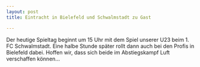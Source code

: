 ```yaml
---
layout: post
title: Eintracht in Bielefeld und Schwalmstadt zu Gast

---
```


Der heutige Spieltag beginnt um 15 Uhr mit dem Spiel unserer U23 beim 1. FC Schwalmstadt. Eine halbe Stunde später rollt dann auch bei den Profis in Bielefeld dabei. Hoffen wir, dass sich beide im Abstiegskampf Luft verschaffen können...


